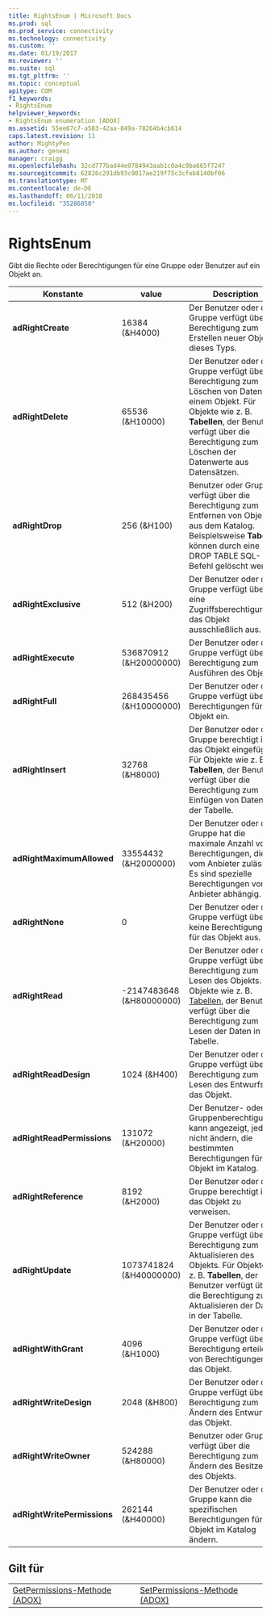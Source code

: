 ```yaml
---
title: RightsEnum | Microsoft Docs
ms.prod: sql
ms.prod_service: connectivity
ms.technology: connectivity
ms.custom: ''
ms.date: 01/19/2017
ms.reviewer: ''
ms.suite: sql
ms.tgt_pltfrm: ''
ms.topic: conceptual
apitype: COM
f1_keywords:
- RightsEnum
helpviewer_keywords:
- RightsEnum enumeration [ADOX]
ms.assetid: 55ee67c7-a583-42aa-849a-78264b4cb614
caps.latest.revision: 11
author: MightyPen
ms.author: genemi
manager: craigg
ms.openlocfilehash: 32cd777bad44e0784943aab1c0a4c9ba665f7247
ms.sourcegitcommit: 62826c291db93c9017ae219f75c3cfeb8140bf06
ms.translationtype: MT
ms.contentlocale: de-DE
ms.lasthandoff: 06/11/2018
ms.locfileid: "35286850"
---
```

# <a name="rightsenum"></a>RightsEnum
Gibt die Rechte oder Berechtigungen für eine Gruppe oder Benutzer auf ein Objekt an.  
  
|Konstante|value|Description|  
|--------------|-----------|-----------------|  
|**adRightCreate**|16384 (&H4000)|Der Benutzer oder die Gruppe verfügt über die Berechtigung zum Erstellen neuer Objekte dieses Typs.|  
|**adRightDelete**|65536 (&H10000)|Der Benutzer oder die Gruppe verfügt über die Berechtigung zum Löschen von Daten aus einem Objekt. Für Objekte wie z. B. **Tabellen**, der Benutzer verfügt über die Berechtigung zum Löschen der Datenwerte aus Datensätzen.|  
|**adRightDrop**|256 (&H100)|Benutzer oder Gruppe verfügt über die Berechtigung zum Entfernen von Objekten aus dem Katalog. Beispielsweise **Tabellen** können durch eine DROP TABLE SQL-Befehl gelöscht werden.|  
|**adRightExclusive**|512 (&H200)|Der Benutzer oder die Gruppe verfügt über eine Zugriffsberechtigung für das Objekt ausschließlich aus.|  
|**adRightExecute**|536870912 (&H20000000)|Der Benutzer oder die Gruppe verfügt über die Berechtigung zum Ausführen des Objekts.|  
|**adRightFull**|268435456 (&H10000000)|Der Benutzer oder die Gruppe verfügt über alle Berechtigungen für das Objekt ein.|  
|**adRightInsert**|32768 (&H8000)|Der Benutzer oder die Gruppe berechtigt ist, das Objekt eingefügt. Für Objekte wie z. B. **Tabellen**, der Benutzer verfügt über die Berechtigung zum Einfügen von Daten in der Tabelle.|  
|**adRightMaximumAllowed**|33554432 (&H2000000)|Der Benutzer oder die Gruppe hat die maximale Anzahl von Berechtigungen, die vom Anbieter zulässig. Es sind spezielle Berechtigungen vom Anbieter abhängig.|  
|**adRightNone**|0|Der Benutzer oder die Gruppe verfügt über keine Berechtigungen für das Objekt aus.|  
|**adRightRead**|-2147483648 (&H80000000)|Der Benutzer oder die Gruppe verfügt über die Berechtigung zum Lesen des Objekts. Für Objekte wie z. B. [Tabellen](../../../ado/reference/adox-api/table-object-adox.md), der Benutzer verfügt über die Berechtigung zum Lesen der Daten in der Tabelle.|  
|**adRightReadDesign**|1024 (&H400)|Der Benutzer oder die Gruppe verfügt über die Berechtigung zum Lesen des Entwurfs für das Objekt.|  
|**adRightReadPermissions**|131072 (&H20000)|Der Benutzer- oder Gruppenberechtigungen kann angezeigt, jedoch nicht ändern, die bestimmten Berechtigungen für ein Objekt im Katalog.|  
|**adRightReference**|8192 (&H2000)|Der Benutzer oder die Gruppe berechtigt ist, das Objekt zu verweisen.|  
|**adRightUpdate**|1073741824 (&H40000000)|Der Benutzer oder die Gruppe verfügt über die Berechtigung zum Aktualisieren des Objekts. Für Objekte wie z. B. **Tabellen**, der Benutzer verfügt über die Berechtigung zum Aktualisieren der Daten in der Tabelle.|  
|**adRightWithGrant**|4096 (&H1000)|Der Benutzer oder die Gruppe verfügt über die Berechtigung erteilen von Berechtigungen für das Objekt.|  
|**adRightWriteDesign**|2048 (&H800)|Der Benutzer oder die Gruppe verfügt über die Berechtigung zum Ändern des Entwurfs für das Objekt.|  
|**adRightWriteOwner**|524288 (&H80000)|Benutzer oder Gruppe verfügt über die Berechtigung zum Ändern des Besitzers des Objekts.|  
|**adRightWritePermissions**|262144 (&H40000)|Der Benutzer oder die Gruppe kann die spezifischen Berechtigungen für ein Objekt im Katalog ändern.|  
  
## <a name="applies-to"></a>Gilt für  
  
|||  
|-|-|  
|[GetPermissions-Methode (ADOX)](../../../ado/reference/adox-api/getpermissions-method-adox.md)|[SetPermissions-Methode (ADOX)](../../../ado/reference/adox-api/setpermissions-method-adox.md)|
